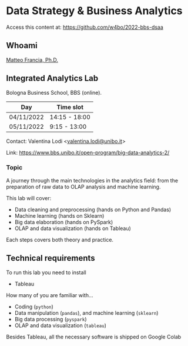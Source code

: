 # Data Strategy & Business Analytics

Access this content at: https://github.com/w4bo/2022-bbs-dsaa

## Whoami 

[Matteo Francia, Ph.D.](https://www.unibo.it/sitoweb/m.francia/en)

## Integrated Analytics Lab

Bologna Business School, BBS (online).

| Day |Time slot|
|---|---|
|04/11/2022|14:15 - 18:00|
|05/11/2022|9:15 - 13:00|


Contact: Valentina Lodi \<valentina.lodi@unibo.it\>

Link: https://www.bbs.unibo.it/open-program/big-data-analytics-2/

### Topic

A journey through the main technologies in the analytics field: from the preparation of raw data to OLAP analysis and machine learning.

This lab will cover:

- Data cleaning and preprocessing (hands on Python and Pandas)
- Machine learning (hands on Sklearn)
- Big data elaboration (hands on PySpark)
- OLAP and data visualization (hands on Tableau)

Each steps covers both theory and practice.

## Technical requirements

To run this lab you need to install
- Tableau

How many of you are familiar with...

- Coding (`python`)
- Data manipulation (`pandas`), and machine learning (`sklearn`)
- Big data processing (`pyspark`) 
- OLAP and data visualization (`tableau`)

Besides Tableau, all the necessary software is shipped on Google Colab

